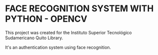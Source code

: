 # FACE RECOGNITION SYSTEM WITH PYTHON - OPENCV
This project was created for the Instituto Superior Tecnológico Sudamericano Quito Library.

It's an authentication system using face recognition.
